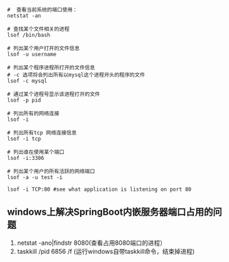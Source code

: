 ```shell
#  查看当前系统的端口使用：
netstat -an

# 查找某个文件相关的进程
lsof /bin/bash

# 列出某个用户打开的文件信息
lsof -u username

# 列出某个程序进程所打开的文件信息
# -c 选项将会列出所有以mysql这个进程开头的程序的文件
lsof -c mysql

# 通过某个进程号显示该进程打开的文件
lsof -p pid

# 列出所有的网络连接
lsof -i

# 列出所有tcp 网络连接信息
lsof -i tcp

# 列出谁在使用某个端口
lsof -i:3306

# 列出某个用户的所有活跃的网络端口
lsof -a -u test -i

lsof -i TCP:80 #see what application is listening on port 80
```

## windows上解决SpringBoot内嵌服务器端口占用的问题

1. netstat  -ano|findstr  8080(查看占用8080端口的进程）
2. taskkill  /pid  6856  /f (运行windows自带taskkill命令，结束掉进程)